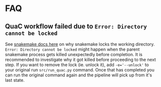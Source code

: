 # FAQ

## QuaC workflow failed due to `Error: Directory cannot be locked`

See [snakemake docs
here](https://snakemake.readthedocs.io/en/stable/project_info/faq.html#how-does-snakemake-lock-the-working-directory) on
why snakemake locks the working directory. `Error: Directory cannot be locked` might happen when the parent snakemake
process gets killed unexpectedly before completion. It is recommended to investigate why it got killed before proceeding
to the next step. If you want to remove the lock (ie. unlock it), add `-e='--unlock'` to your original run
`src/run_quac.py` command. Once that has completed you can run the original command again and the pipeline will pick up
from it's last state.

